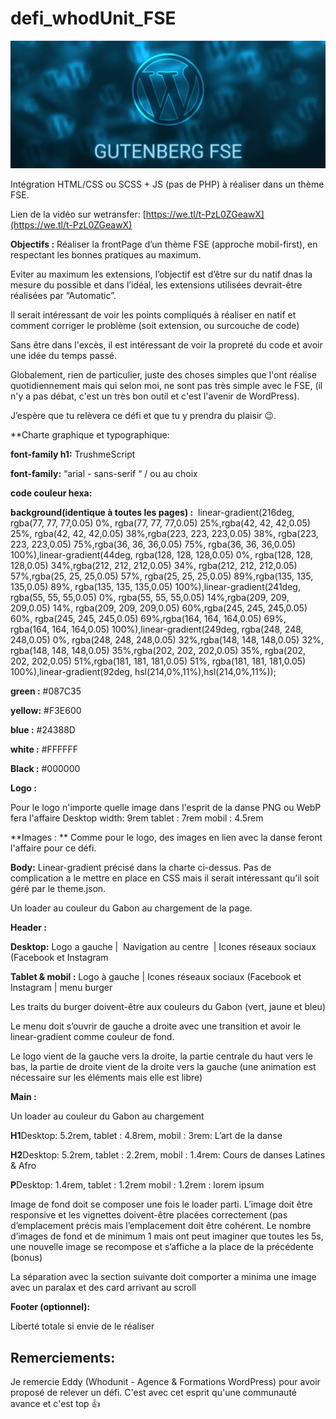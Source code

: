 # defi_whodUnit_FSE
![Texte alternatif](gutenberg-fse-1024x415.webp)

Intégration HTML/CSS ou SCSS + JS (pas de PHP) à réaliser dans un thème FSE.

Lien de la vidéo sur wetransfer: [https://we.tl/t-PzL0ZGeawX](https://we.tl/t-PzL0ZGeawX)

**Objectifs :** Réaliser la frontPage d’un thème FSE (approche mobil-first), en respectant les bonnes pratiques au maximum.

Eviter au maximum les extensions, l’objectif est d’être sur du natif dnas la mesure du possible et dans l’idéal, les extensions utilisées devrait-être réalisées par “Automatic”.


Il serait intéressant de voir les points compliqués à réaliser en natif et comment corriger le problème (soit extension, ou surcouche de code)

Sans être dans l'excès, il est intéressant de voir la propreté du code et avoir une idée du temps passé.

Globalement, rien de particulier, juste des choses simples que l'ont réalise quotidiennement mais qui selon moi, ne sont pas très simple avec le FSE, (il n'y a pas débat, c'est un très bon outil et c'est l'avenir de WordPress).


J’espère que tu relèvera ce défi et que tu y prendra du plaisir 😉.

  
**Charte graphique et typographique:
  

**font-family h1:** TrushmeScript

**font-family:** “arial - sans-serif “ / ou au choix

  

**code couleur hexa:**

  

**background(identique à toutes les pages) :**  linear-gradient(216deg, rgba(77, 77, 77,0.05) 0%, rgba(77, 77, 77,0.05) 25%,rgba(42, 42, 42,0.05) 25%, rgba(42, 42, 42,0.05) 38%,rgba(223, 223, 223,0.05) 38%, rgba(223, 223, 223,0.05) 75%,rgba(36, 36, 36,0.05) 75%, rgba(36, 36, 36,0.05) 100%),linear-gradient(44deg, rgba(128, 128, 128,0.05) 0%, rgba(128, 128, 128,0.05) 34%,rgba(212, 212, 212,0.05) 34%, rgba(212, 212, 212,0.05) 57%,rgba(25, 25, 25,0.05) 57%, rgba(25, 25, 25,0.05) 89%,rgba(135, 135, 135,0.05) 89%, rgba(135, 135, 135,0.05) 100%),linear-gradient(241deg, rgba(55, 55, 55,0.05) 0%, rgba(55, 55, 55,0.05) 14%,rgba(209, 209, 209,0.05) 14%, rgba(209, 209, 209,0.05) 60%,rgba(245, 245, 245,0.05) 60%, rgba(245, 245, 245,0.05) 69%,rgba(164, 164, 164,0.05) 69%, rgba(164, 164, 164,0.05) 100%),linear-gradient(249deg, rgba(248, 248, 248,0.05) 0%, rgba(248, 248, 248,0.05) 32%,rgba(148, 148, 148,0.05) 32%, rgba(148, 148, 148,0.05) 35%,rgba(202, 202, 202,0.05) 35%, rgba(202, 202, 202,0.05) 51%,rgba(181, 181, 181,0.05) 51%, rgba(181, 181, 181,0.05) 100%),linear-gradient(92deg, hsl(214,0%,11%),hsl(214,0%,11%));

  
**green :** #087C35

**yellow:** #F3E600

**blue :** #24388D

**white :** #FFFFFF

**Black :** #000000

  

**Logo :**

Pour le logo n'importe quelle image dans l'esprit de la danse PNG ou WebP fera l'affaire
Desktop width: 9rem
tablet : 7rem 
mobil : 4.5rem

**Images : **
Comme pour le logo, des images en lien avec la danse feront l'affaire pour ce défi.

**Body:** Linear-gradient précisé dans la charte ci-dessus. Pas de complication a le mettre en place en CSS mais il serait intéressant qu’il soit géré par le theme.json.

Un loader au couleur du Gabon au chargement de la page. 

**Header :**

**Desktop:** Logo a gauche |  Navigation au centre  | Icones réseaux sociaux (Facebook et Instagram

**Tablet & mobil :** Logo à gauche | Icones réseaux sociaux (Facebook et Instagram | menu burger

  
Les traits du burger doivent-être aux couleurs du Gabon (vert, jaune et bleu)

Le menu doit s’ouvrir de gauche a droite avec une transition et avoir le linear-gradient comme couleur de fond.

Le logo vient de la gauche vers la droite, la partie centrale du haut vers le bas, la partie de droite vient de la droite vers la gauche (une animation est nécessaire sur les éléments mais elle est libre)

**Main :**

Un loader au couleur du Gabon au chargement

**H1**Desktop: 5.2rem, tablet : 4.8rem, mobil : 3rem: L’art de la danse

**H2**Desktop: 5.2rem, tablet : 2.2rem, mobil : 1.4rem: Cours de danses Latines & Afro

**P**Desktop: 1.4rem, tablet : 1.2rem mobil : 1.2rem : lorem ipsum
  

Image de fond doit se composer une fois le loader parti. L’image doit être responsive et les vignettes doivent-être placées correctement (pas d’emplacement précis mais l’emplacement doit être cohérent. Le nombre d’images de fond et de minimum 1 mais ont peut imaginer que toutes les 5s, une nouvelle image se recompose et s’affiche a la place de la précédente (bonus)

  

La séparation avec la section suivante doit comporter a minima une image avec un paralax et des card arrivant au scroll
  

**Footer (optionnel):**

Liberté totale si envie de le réaliser


## Remerciements: 
Je remercie Eddy (Whodunit - Agence & Formations WordPress) pour avoir proposé de relever un défi. 
C'est avec cet esprit qu'une communauté avance et c'est top 👍


